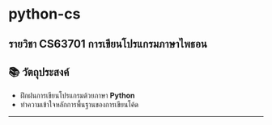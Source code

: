 # python-cs  
รายวิชา **CS63701 การเขียนโปรแกรมภาษาไพธอน**  
---

## 📚 วัตถุประสงค์  
- ฝึกฝนการเขียนโปรแกรมด้วยภาษา **Python**  
- ทำความเข้าใจหลักการพื้นฐานของการเขียนโค้ด  
---